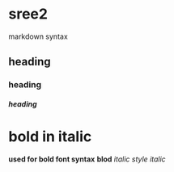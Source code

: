 # sree2
markdown syntax
## heading 
### heading 
##### heading
# bold in italic
**used for bold font syntax**
__blod__
*italic style*
_italic_

